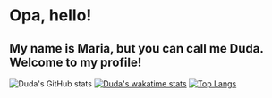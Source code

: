 <h1> Opa, hello! </h1>
<h2> My name is Maria, but you can call me Duda. Welcome to my profile! </h2>

![Duda's GitHub stats](https://github-readme-stats.vercel.app/api?username=OhMariaaaz&show_icons=true&theme=dracula)
[![Duda's wakatime stats](https://github-readme-stats.vercel.app/api/wakatime?username=OhMariaaaz&theme=dracula)](https://github.com/anuraghazra/github-readme-stats)
[![Top Langs](https://github-readme-stats.vercel.app/api/top-langs/?username=OhMariaaaz&theme=dracula)](https://github.com/anuraghazra/github-readme-stats)
